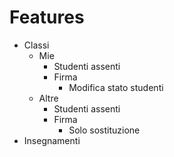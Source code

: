 # Features

- Classi
  - Mie
    - Studenti assenti
    - Firma
      - Modifica stato studenti
  - Altre
    - Studenti assenti
    - Firma
      - Solo sostituzione
- Insegnamenti
